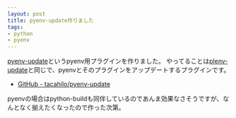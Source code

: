 ```yaml
---
layout: post
title: pyenv-update作りました
tags: 
- python
- pyenv
---
```

[pyenv-update](https://github.com/tacahilo/pyenv-update)というpyenv用プラグインを作りました。
やってることは[plenv-update](https://github.com/tacahilo/plenv-update)と同じで、pyenvとそのプラグインをアップデートするプラグインです。

* [GitHub - tacahilo/pyenv-update](https://github.com/tacahilo/pyenv-update)

pyenvの場合はpython-buildも同伴しているのであんま効果なさそうですが、なんとなく揃えたくなったので作った次第。
